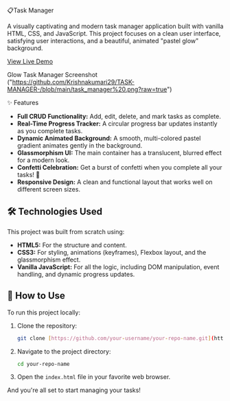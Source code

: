 📋Task Manager

A visually captivating and modern task manager application built with vanilla HTML, CSS, and JavaScript. This project focuses on a clean user interface, satisfying user interactions, and a beautiful, animated "pastel glow" background.

[View Live Demo](https://Krishnakumari29.github.io/TASK-MANAGER/) 

Glow Task Manager Screenshot ("https://github.com/Krishnakumari29/TASK-MANAGER-/blob/main/task_manager%20.png?raw=true")

✨ Features
* **Full CRUD Functionality:** Add, edit, delete, and mark tasks as complete.
* **Real-Time Progress Tracker:** A circular progress bar updates instantly as you complete tasks.
* **Dynamic Animated Background:** A smooth, multi-colored pastel gradient animates gently in the background.
* **Glassmorphism UI:** The main container has a translucent, blurred effect for a modern look.
* **Confetti Celebration:** Get a burst of confetti when you complete all your tasks! 🎉
* **Responsive Design:** A clean and functional layout that works well on different screen sizes.

## 🛠️ Technologies Used

This project was built from scratch using:

* **HTML5:** For the structure and content.
* **CSS3:** For styling, animations (keyframes), Flexbox layout, and the glassmorphism effect.
* **Vanilla JavaScript:** For all the logic, including DOM manipulation, event handling, and dynamic progress updates.

## 🚀 How to Use

To run this project locally:

1.  Clone the repository:
    ```bash
    git clone [https://github.com/your-username/your-repo-name.git](https://github.com/your-username/your-repo-name.git)
    ```
2.  Navigate to the project directory:
    ```bash
    cd your-repo-name
    ```
3.  Open the `index.html` file in your favorite web browser.

And you're all set to start managing your tasks!
